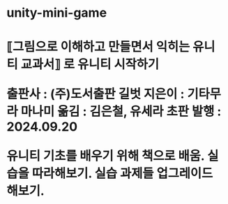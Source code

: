 # unity-mini-game

<h1>⟦그림으로 이해하고 만들면서 익히는 유니티 교과서⟧ 로 유니티 시작하기

출판사 : (주)도서출판 길벗
지은이 : 기타무라 마나미
옮김 : 김은철, 유세라
초판 발행 : 2024.09.20

유니티 기초를 배우기 위해 책으로 배움.
실습을 따라해보기.
실습 과제들 업그레이드 해보기.
